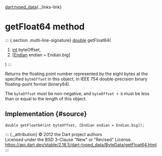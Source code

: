 [dart:typed\_data](../../dart-typed_data/dart-typed_data-library){._links-link}

getFloat64 method
=================

::: {.section .multi-line-signature}
[double](../../dart-core/double-class) getFloat64(

1.  [int](../../dart-core/int-class) byteOffset,
2.  \[[Endian](../endian-class) endian = Endian.big\]

)
:::

Returns the floating point number represented by the eight bytes at the
specified `byteOffset` in this object, in IEEE 754 double-precision
binary floating-point format (binary64).

The `byteOffset` must be non-negative, and `byteOffset + 8` must be less
than or equal to the length of this object.

Implementation {#source}
--------------

``` {.language-dart data-language="dart"}
double getFloat64(int byteOffset, [Endian endian = Endian.big]);
```

::: {._attribution}
© 2012 the Dart project authors\
Licensed under the BSD 3-Clause \"New\" or \"Revised\" License.\
<https://api.dart.dev/stable/2.18.5/dart-typed_data/ByteData/getFloat64.html>
:::

